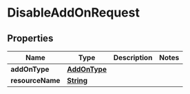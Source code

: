 

# DisableAddOnRequest


## Properties

| Name | Type | Description | Notes |
|------------ | ------------- | ------------- | -------------|
|**addOnType** | [**AddOnType**](AddOnType.md) |  |  |
|**resourceName** | [**String**](String.md) |  |  |



